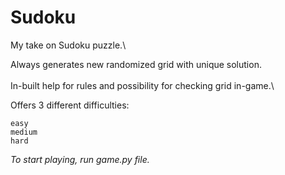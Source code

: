 # Sudoku
My take on Sudoku puzzle.\

Always generates new randomized grid with unique solution.\
\
In-built help for rules and possibility for checking grid in-game.\

Offers 3 different difficulties:
```
easy
medium
hard
```

*To start playing, run game.py file.*
